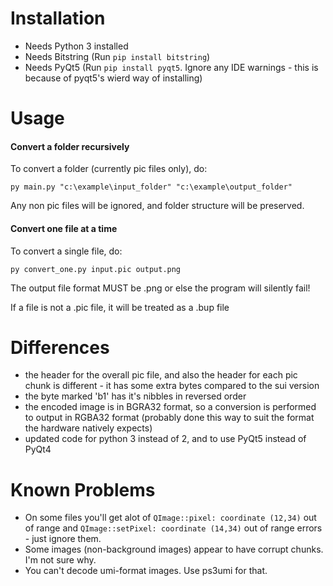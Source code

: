 # Installation
- Needs Python 3 installed
- Needs Bitstring (Run `pip install bitstring`)
- Needs PyQt5 (Run `pip install pyqt5`. Ignore any IDE warnings - this is because of pyqt5's wierd way of installing)

# Usage

#### Convert a folder recursively

To convert a folder (currently pic files only), do:

`py main.py "c:\example\input_folder" "c:\example\output_folder"`

Any non pic files will be ignored, and folder structure will be preserved.

#### Convert one file at a time

To convert a single file, do:

`py convert_one.py input.pic output.png`

The output file format MUST be .png or else the program will silently fail!

If a file is not a .pic file, it will be treated as a .bup file

# Differences

- the header for the overall pic file, and also the header for each pic chunk is different - it has some extra bytes compared to the sui version
- the byte marked 'b1' has it's nibbles in reversed order
- the encoded image is in BGRA32 format, so a conversion is performed to output in RGBA32 format (probably done this way to suit the format the hardware natively expects)
- updated code for python 3 instead of 2, and to use PyQt5 instead of PyQt4

# Known Problems

- On some files you'll get alot of `QImage::pixel: coordinate (12,34)` out of range and `QImage::setPixel: coordinate (14,34)` out of range errors - just ignore them.
- Some images (non-background images) appear to have corrupt chunks. I'm not sure why.
- You can't decode umi-format images. Use ps3umi for that.
